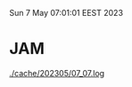 Sun  7 May 07:01:01 EEST 2023
# JAM
<a href='./cache/202305/07_07.log'>./cache/202305/07_07.log</a>
